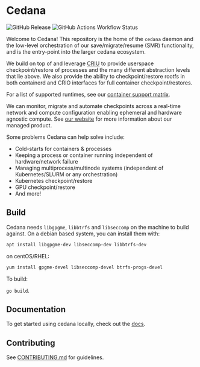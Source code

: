 # Cedana
![GitHub Release](https://img.shields.io/github/v/release/cedana/cedana) ![GitHub Actions Workflow Status](https://img.shields.io/github/actions/workflow/status/cedana/cedana/release.yml?branch=main)

Welcome to Cedana! This repository is the home of the `cedana` daemon and the low-level orchestration of our save/migrate/resume (SMR) functionality, and is the entry-point into the larger cedana ecosystem.    

We build on top of and leverage [CRIU](https://github.com/checkpoint-restore/criu) to provide userspace checkpoint/restore of processes and the many different abstraction levels that lie above. We also provide the ability to checkpoint/restore rootfs in both containerd and CRIO interfaces for full container checkpoint/restores. 

For a list of supported runtimes, see our [container support matrix](docs/support/runtimes.md). 

We can monitor, migrate and automate checkpoints across a real-time network and compute configuration enabling ephemeral and hardware agnostic compute. See [our website](https://cedana.ai) for more information about our managed product.

Some problems Cedana can help solve include:

- Cold-starts for containers & processes
- Keeping a process or container running independent of hardware/network failure
- Managing multiprocess/multinode systems (independent of Kubernetes/SLURM or any orchestration)
- Kubernetes checkpoint/restore 
- GPU checkpoint/restore 
- And more! 

## Build

Cedana needs `libgpgme`, `libbtrfs` and `libseccomp` on the machine to build against. On a debian based system, you can install them with: 

``` sh
apt install libgpgme-dev libseccomp-dev libbtrfs-dev
```

on centOS/RHEL: 

``` sh
yum install gpgme-devel libseccomp-devel btrfs-progs-devel 
```

To build: 

```go build```. 


## Documentation
To get started using cedana locally, check out the [docs](docs). 

## Contributing
See [CONTRIBUTING.md](CONTRIBUTING.md) for guidelines.
